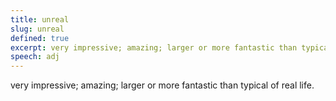 ```yaml
---
title: unreal
slug: unreal
defined: true
excerpt: very impressive; amazing; larger or more fantastic than typical of real life.
speech: adj
---
```


very impressive; amazing; larger or more fantastic than typical of real life.
